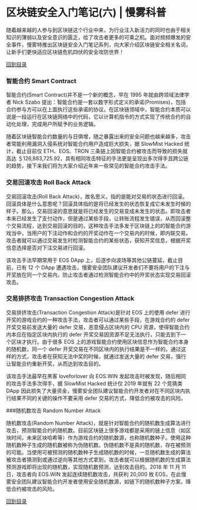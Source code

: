 # 区块链安全入门笔记(六) | 慢雾科普

随着越来越的人参与到区块链这个行业中来，为行业注入新活力的同时也由于相关知识的薄弱以及安全意识的匮乏，给了攻击者更多的可乘之机。面对频频爆发的安全事件，慢雾特推出区块链安全入门笔记系列，向大家介绍区块链安全相关名词，让新手们更快适应区块链危机四伏的安全攻防世界！

[回到目录](./README.md)

### 智能合约 Smart Contract

智能合约(Smart Contract)并不是一个新的概念，早在 1995 年就由跨领域法律学者 Nick Szabo 提出：智能合约是一套以数字形式定义的承诺(Promises)，包括合约参与方可以在上面执行这些承诺的协议。在区块链领域中，智能合约本质可以说是一段运行在区块链网络中的代码，它以计算机指令的方式实现了传统合约的自动化处理，完成用户所赋予的业务逻辑。

随着区块链智能合约数量的与日俱增，随之暴露出来的安全问题也越来越多，攻击者常能利用漏洞入侵系统对智能合约用户造成巨大损失，据 SlowMist Hacked 统计，截止目前仅 ETH、EOS、TRON 三条链上因智能合约被攻击而导致的损失就高达 ＄126,883,725.92，具有相同攻击特征的手法更是呈现出多次得手且跨公链的趋势，接下来我们将为大家介绍近年来一些常见的智能合约攻击手法。


### 交易回滚攻击 Roll Back Attack


交易回滚攻击(Roll Back Attack)，故名思义，指的是能对交易的状态进行回滚。回滚具体是什么意思呢？回滚具体指的是将已经发生的状态恢复成它未发生时候的样子。那么，交易回滚的意思就是将已经发生的交易变成未发生的状态。即攻击者本来已经发生了支付动作，但是通过某些手段，让转账流程发生错误，从而回滚整个交易流程，达到交易回滚的目的，这种攻击手法多发于区块链上的的智能合约游戏当中，当用户的下注动作和合约的开奖动作在一个交易内的时候，即内联交易。攻击者就可以通过交易发生时检测智能合约的某些状态，获知开奖信息，根据开奖信息选择是否对下注交易进行回滚。

该攻击手法早期常用于 EOS DApp 上，后逐步向波场等其他公链蔓延，截止目前，已有 12 个  DApp 遭遇攻击，慢雾安全团队建议开发者们不要将用户的下注与开奖放在同一个交易内，防止攻击者通过检测智能合约中的开奖状态实现交易回滚攻击。


### 交易排挤攻击 Transaction Congestion Attack

交易排挤攻击(Transaction Congestion Attack)是针对 EOS 上的使用 defer 进行开奖的游戏合约的一种攻击手法，攻击者可以通过某些手段，在游戏合约的 defer 开奖交易前发送大量的 defer 交易，恶意侵占区块内的 CPU 资源，使得智能合约内本应在指定区块内执行的 defer 开奖交易因资源不足无法执行，只能去到下一个区块才执行。由于很多 EOS 上的游戏智能合约使用区块信息作为智能合约本身的随机数，同一个 defer 开奖交易在不同区块内的执行结果是不一样的。通过这样的方式，攻击者在获知无法中奖的时候，就通过发送大量的 defer 交易，强行让智能合约重新开奖，从而达到攻击目的。

该攻击手法最早在黑客 loveforlover 向 EOS.WIN 发起攻击时被发现，随后相同的攻击手法多次得手，据 SlowMist Hacked 统计仅 2019 年就有 22 个竞猜类 DApp 因此损失了大量资金，慢雾安全团队建议智能合约开发者对在不同区块内执行结果不同的关键的操作不要采用 defer 交易的方式，降低合约被攻击的风险。



###随机数攻击 Random Number Attack

随机数攻击(Random Number Attack)，就是针对智能合约的随机数生成算法进行攻击，预测智能合约的随机数。目前区块链上很多游戏都是采用的链上信息（如区块时间，未来区块哈希等）作为游戏合约的随机数源，也称随机数种子。使用这种随机数种子生成的随机数被称为伪随机数。伪随机数不是真的随机数，存在被预测的可能。当使用可被预测的随机数种子生成随机数的时候，一旦随机数生成的算法被攻击者猜测到或通过逆向等其他方式拿到，攻击者就可以根据随机数的生成算法预测游戏即将出现的随机数，实现随机数预测，达到攻击目的。2018 年 11 月 11 日，攻击者向 EOS.WIN 发起连续随机数攻击，共获利 20,000 枚 EOS，在此慢雾安全团队建议智能合约开发者使用安全随机数源，如链下的随机数种子方案，降低合约被攻击的风险。


[回到目录](./README.md)
